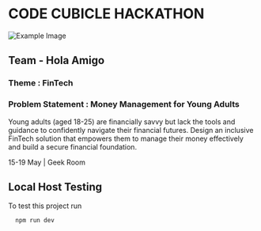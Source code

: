 # CODE CUBICLE HACKATHON 

![Example Image]([Money-Mentor\public\codecubicle.jpg](https://github.com/ArshTiwari2004/CodeCubicle/blob/48c8482b3b55ce4e096c21773499fa817aafb909/Money-Mentor/public/codecubicle.jpg))


## Team - Hola Amigo

### Theme : FinTech

### Problem Statement :  Money Management for Young Adults

Young adults (aged 18-25) are financially savvy but lack the tools and guidance to confidently navigate their financial futures.
Design an inclusive FinTech solution that empowers them to manage their money effectively and build a secure financial foundation.

15-19 May | Geek Room

## Local Host Testing

To test this project run

```bash
  npm run dev
```
